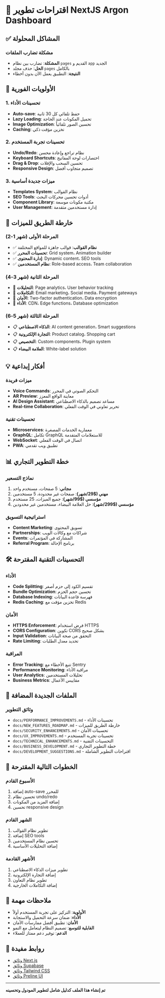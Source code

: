 # 🚀 اقتراحات تطوير NextJS Argon Dashboard

## ✅ المشاكل المحلولة

### مشكلة تضارب الملفات
- **المشكلة**: تضارب بين نظام `pages` القديم و `app` الجديد
- **الحل**: حذف مجلد `pages` بالكامل
- **النتيجة**: التطبيق يعمل الآن بدون أخطاء

## 🎯 الأولويات الفورية

### 1. تحسينات الأداء
- **Auto-save**: حفظ تلقائي كل 30 ثانية
- **Lazy Loading**: تحميل المكونات عند الحاجة
- **Image Optimization**: تحسين الصور تلقائياً
- **Caching**: تخزين مؤقت ذكي

### 2. تحسينات تجربة المستخدم
- **Undo/Redo**: نظام تراجع وإعادة محسن
- **Keyboard Shortcuts**: اختصارات لوحة المفاتيح
- **Drag & Drop**: تحسين السحب والإفلات
- **Responsive Design**: تصميم متجاوب أفضل

### 3. ميزات جديدة أساسية
- **Templates System**: نظام القوالب
- **SEO Tools**: أدوات تحسين محركات البحث
- **Component Library**: مكتبة مكونات موسعة
- **User Management**: إدارة مستخدمين متقدمة

## 🚀 خارطة الطريق للميزات

### المرحلة الأولى (شهر 1-2)
- ✅ **نظام القوالب**: قوالب جاهزة للمواقع المختلفة
- ✅ **تحسينات المحرر**: Grid system، Animation builder
- ✅ **إدارة المحتوى**: Dynamic content، SEO tools
- ✅ **نظام المستخدمين**: Role-based access، Team collaboration

### المرحلة الثانية (شهر 3-4)
- 🔄 **التحليلات**: Page analytics، User behavior tracking
- 🔄 **التكاملات**: Email marketing، Social media، Payment gateways
- 🔄 **الأمان**: Two-factor authentication، Data encryption
- 🔄 **الأداء**: CDN، Edge functions، Database optimization

### المرحلة الثالثة (شهر 5-6)
- 📋 **الذكاء الاصطناعي**: AI content generation، Smart suggestions
- 📋 **التجارة الإلكترونية**: Product catalog، Shopping cart
- 📋 **التخصيص**: Custom components، Plugin system
- 📋 **العلامة البيضاء**: White-label solution

## 💡 أفكار إبداعية

### ميزات فريدة
- **Voice Commands**: التحكم الصوتي في المحرر
- **AR Preview**: معاينة الواقع المعزز
- **AI Design Assistant**: مساعد تصميم بالذكاء الاصطناعي
- **Real-time Collaboration**: تحرير تعاوني في الوقت الفعلي

### تحسينات تقنية
- **Microservices**: معمارية الخدمات المصغرة
- **GraphQL**: تكامل GraphQL للاستعلامات المتقدمة
- **WebSocket**: اتصال في الوقت الفعلي
- **PWA**: تطبيق ويب تقدمي

## 📊 خطة التطوير التجاري

### نماذج التسعير
1. **مجاني**: 5 صفحات، مستخدم واحد
2. **مهني ($29/شهر)**: صفحات غير محدودة، 5 مستخدمين
3. **مؤسسي ($99/شهر)**: جميع الميزات، 25 مستخدم
4. **مؤسسي ($299/شهر)**: حل العلامة البيضاء، مستخدمين غير محدودين

### استراتيجية التسويق
- **Content Marketing**: تسويق المحتوى
- **Partnerships**: شراكات مع وكالات الويب
- **Events**: المشاركة في المؤتمرات
- **Referral Program**: برنامج الإحالة

## 🛠️ التحسينات التقنية المقترحة

### الأداء
- **Code Splitting**: تقسيم الكود إلى حزم أصغر
- **Bundle Optimization**: تحسين حجم الحزم
- **Database Indexing**: فهرسة قاعدة البيانات
- **Redis Caching**: تخزين مؤقت مع Redis

### الأمان
- **HTTPS Enforcement**: فرض استخدام HTTPS
- **CORS Configuration**: تكوين CORS بشكل صحيح
- **Input Validation**: التحقق من صحة البيانات
- **Rate Limiting**: تحديد معدل الطلبات

### المراقبة
- **Error Tracking**: تتبع الأخطاء مع Sentry
- **Performance Monitoring**: مراقبة الأداء
- **User Analytics**: تحليلات المستخدمين
- **Business Metrics**: مقاييس الأعمال

## 📁 الملفات الجديدة المضافة

### وثائق التطوير
- `docs/PERFORMANCE_IMPROVEMENTS.md` - تحسينات الأداء
- `docs/NEW_FEATURES_ROADMAP.md` - خارطة الطريق للميزات
- `docs/SECURITY_ENHANCEMENTS.md` - تحسينات الأمان
- `docs/UX_IMPROVEMENTS.md` - تحسينات تجربة المستخدم
- `docs/TECHNICAL_ENHANCEMENTS.md` - التحسينات التقنية
- `docs/BUSINESS_DEVELOPMENT.md` - خطة التطوير التجاري
- `docs/DEVELOPMENT_SUGGESTIONS.md` - اقتراحات التطوير الشاملة

## 🎯 الخطوات التالية المقترحة

### الأسبوع القادم
1. إضافة auto-save للمحرر
2. تحسين نظام undo/redo
3. إضافة المزيد من المكونات
4. تحسين responsive design

### الشهر القادم
1. تطوير نظام القوالب
2. إضافة SEO tools
3. تحسين نظام المستخدمين
4. إضافة التحليلات الأساسية

### الأشهر القادمة
1. تطوير ميزات الذكاء الاصطناعي
2. إضافة التجارة الإلكترونية
3. تطوير نظام التعاون
4. إضافة التكاملات الخارجية

## 📝 ملاحظات مهمة

- **الأولوية**: التركيز على تجربة المستخدم أولاً
- **الأداء**: ضمان سرعة التحميل والاستجابة
- **الأمان**: تطبيق أفضل ممارسات الأمان
- **القابلية للتوسع**: تصميم النظام ليتعامل مع النمو
- **الدعم**: توفير دعم ممتاز للعملاء

## 🔗 روابط مفيدة

- [وثائق Next.js](https://nextjs.org/docs)
- [وثائق Supabase](https://supabase.com/docs)
- [وثائق Tailwind CSS](https://tailwindcss.com/docs)
- [وثائق Preline UI](https://preline.co/docs/index.html)

---

**تم إنشاء هذا الملف كدليل شامل لتطوير المودول وتحسينه**
